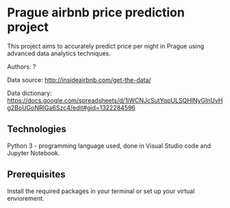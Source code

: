 # Prague airbnb price prediction project
This project aims to accurately predict price per night in Prague using advanced data analytics techniques.

Authors: ?

Data source: http://insideairbnb.com/get-the-data/

Data dictionary: https://docs.google.com/spreadsheets/d/1iWCNJcSutYqpULSQHlNyGInUvHg2BoUGoNRIGa6Szc4/edit#gid=1322284596 

## Technologies
Python 3 - programming language used, done in Visual Studio code and Jupyter Notebook.

## Prerequisites
Install the required packages in your terminal or set up your virtual enviorement.
